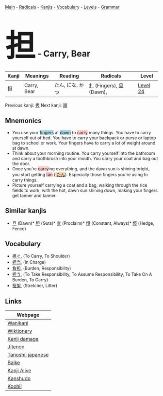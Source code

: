 <style> bigfont {font-size: 100px}</style>
[Main](../index.md) -
[Radicals](../radicals.md) -
[Kanjis](../kanjis.md) -
[Vocabulary](../vocabulary.md) -
[Levels](../levels.md) -
[Grammar](../grammar.md)
# <bigfont> 担</bigfont> - Carry, Bear 

| Kanji | Meanings | Reading | Radicals | Level |
| --- | --- | --- | --- | --- |
| 担 | Carry, Bear | たん, にな, かつ | [扌](../radicals/扌.md) (Fingers), [旦](../radicals/旦.md) (Dawn),  | [Level 24](../levels/wk_level24.md) |

Previous kanji: [秀](秀.md) Next kanji: [額](額.md) 

## Mnemonics
 * You use your <span style="background-color:#ADD8E6"> fingers</span> at <span style="background-color:#ADD8E6"> dawn</span> to <span style="background-color:#ffcccb"> carry</span> many things. You have to carry yourself out of bed. You have to carry your backpack or purse or laptop bag to school or work. Your fingers have to carry a lot of weight around at dawn.
* Think about your morning routine. You carry yourself into the bathroom and carry a toothbrush into your mouth. You carry your coat and bag out the door.
* Once you're <span style="background-color:#ffcccb"> carry</span>ing everything, and the dawn sun is shining bright, you start getting <span style="background-color:#ffcccb"> tan</span> (<span style="background-color:#fed8b1"> [たん](https://jisho.org/search/たん)</span>). Especially those fingers you're using to carry things.
* Picture yourself carrying a coat and a bag, walking through the rice fields to work, with the hot, dawn sun shining down, making your fingers get tanner and tanner.


## Similar kanjis
 * [旦](旦.md) (Dawn)* [胆](胆.md) (Guts)* [宣](宣.md) (Proclaim)* [恒](恒.md) (Constant, Always)* [垣](垣.md) (Hedge, Fence)


## Vocabulary
 * [担ぐ](../vocabulary/担.md), (To Carry, To Shoulder)
* [担当](../vocabulary/担.md), (In Charge)
* [負担](../vocabulary/担.md), (Burden, Responsibility)
* [担う](../vocabulary/担.md), (To Take Responsibility, To Assume Responsibility, To Take On A Burden, To Carry)
* [担架](../vocabulary/担.md), (Stretcher, Litter)



## Links 

| Webpage |
| --- |
| [Wanikani          ](https://www.wanikani.com/kanji/担) |
| [Wiktionary        ](https://en.wiktionary.org/wiki/担) |
| [Kanji damage      ](http://www.kanjidamage.com/kanji/search?utf8=✓&q=担) |
| [Jitenon           ](https://jitenon.com/kanji/担) |
| [Tanoshii japanese ](https://www.tanoshiijapanese.com/dictionary/kanji.cfm?k=担) |
| [Baike             ](https://baike.baidu.com/item/担) |
| [Kanji Alive       ](https://app.kanjialive.com/担) |
| [Kanshudo          ](https://www.kanshudo.com/searchmn?q=担) |
| [Koohii            ](https://kanji.koohii.com/study/kanji/担) |
